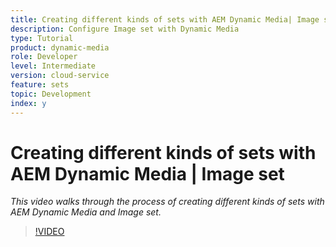 ```yaml
---
title: Creating different kinds of sets with AEM Dynamic Media| Image set
description: Configure Image set with Dynamic Media
type: Tutorial
product: dynamic-media
role: Developer
level: Intermediate 
version: cloud-service
feature: sets
topic: Development
index: y
---
```

# Creating different kinds of sets with AEM Dynamic Media | Image set

*This video walks through the process of creating different kinds of sets with AEM Dynamic Media and Image set.*

>[!VIDEO](https://video.tv.adobe.com/v/335581?quality=9&learn=on)

